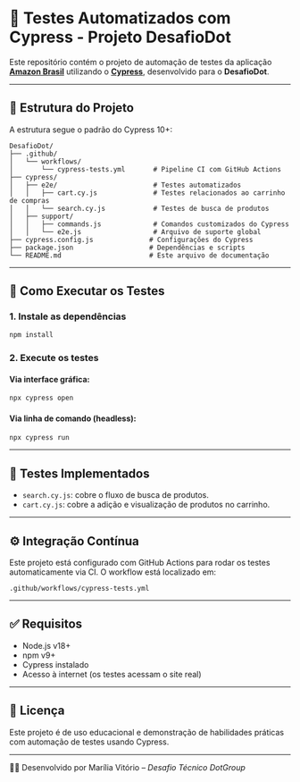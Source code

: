 
# 🧪 Testes Automatizados com Cypress - Projeto DesafioDot

Este repositório contém o projeto de automação de testes da aplicação **[Amazon Brasil](https://www.amazon.com.br/)** utilizando o **[Cypress](https://www.cypress.io/)**, desenvolvido para o **DesafioDot**.

---

## 📁 Estrutura do Projeto

A estrutura segue o padrão do Cypress 10+:

```
DesafioDot/
├── .github/
│   └── workflows/
│       └── cypress-tests.yml       # Pipeline CI com GitHub Actions
├── cypress/
│   ├── e2e/                        # Testes automatizados
│   │   ├── cart.cy.js              # Testes relacionados ao carrinho de compras
│   │   └── search.cy.js            # Testes de busca de produtos
│   ├── support/
│   │   ├── commands.js             # Comandos customizados do Cypress
│   │   └── e2e.js                  # Arquivo de suporte global
├── cypress.config.js              # Configurações do Cypress
├── package.json                   # Dependências e scripts
└── README.md                      # Este arquivo de documentação
```

---

## 🚀 Como Executar os Testes

### 1. Instale as dependências

```bash
npm install
```

### 2. Execute os testes

#### Via interface gráfica:

```bash
npx cypress open
```

#### Via linha de comando (headless):

```bash
npx cypress run
```

---

## 🔎 Testes Implementados

- `search.cy.js`: cobre o fluxo de busca de produtos.
- `cart.cy.js`: cobre a adição e visualização de produtos no carrinho.

---

## ⚙️ Integração Contínua

Este projeto está configurado com GitHub Actions para rodar os testes automaticamente via CI. O workflow está localizado em:

```
.github/workflows/cypress-tests.yml
```

---

## ✅ Requisitos

- Node.js v18+
- npm v9+
- Cypress instalado
- Acesso à internet (os testes acessam o site real)

---

## 📃 Licença

Este projeto é de uso educacional e demonstração de habilidades práticas com automação de testes usando Cypress.

---

👩‍💻 Desenvolvido por Marília Vitório – *Desafio Técnico DotGroup*
